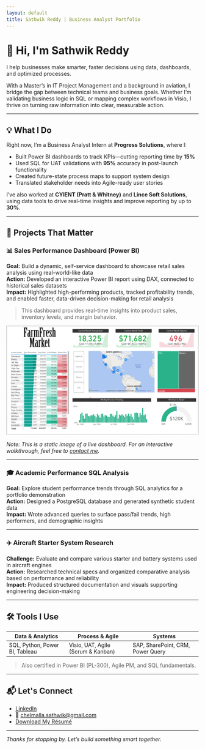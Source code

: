 ```yaml
---
layout: default
title: Sathwik Reddy | Business Analyst Portfolio
---
```


# 👋 Hi, I'm Sathwik Reddy

I help businesses make smarter, faster decisions using data, dashboards, and optimized processes.

With a Master’s in IT Project Management and a background in aviation, I bridge the gap between technical teams and business goals. Whether I’m validating business logic in SQL or mapping complex workflows in Visio, I thrive on turning raw information into clear, measurable action.

---

## 💡 What I Do

Right now, I’m a Business Analyst Intern at **Progress Solutions**, where I:

- Built Power BI dashboards to track KPIs—cutting reporting time by **15%**
- Used SQL for UAT validations with **95%** accuracy in post-launch functionality
- Created future-state process maps to support system design
- Translated stakeholder needs into Agile-ready user stories

I’ve also worked at **CYIENT (Pratt & Whitney)** and **Lince Soft Solutions**, using data tools to drive real-time insights and improve reporting by up to **30%**.

---

## 🚀 Projects That Matter

### 📊 Sales Performance Dashboard (Power BI)

**Goal:** Build a dynamic, self-service dashboard to showcase retail sales analysis using real-world-like data  
**Action:** Developed an interactive Power BI report using DAX, connected to historical sales datasets  
**Impact:** Highlighted high-performing products, tracked profitability trends, and enabled faster, data-driven decision-making for retail analysis

> This dashboard provides real-time insights into product sales, inventory levels, and margin behavior.

![Sales Dashboard](/sales-dashboard.png)

*Note: This is a static image of a live dashboard. For an interactive walkthrough, feel free to [contact me](mailto:chelmalla.sathwik@gmail.com).*

---

### 🎓 Academic Performance SQL Analysis

**Goal:** Explore student performance trends through SQL analytics for a portfolio demonstration  
**Action:** Designed a PostgreSQL database and generated synthetic student data  
**Impact:** Wrote advanced queries to surface pass/fail trends, high performers, and demographic insights

---

### ✈️ Aircraft Starter System Research

**Challenge:** Evaluate and compare various starter and battery systems used in aircraft engines  
**Action:** Researched technical specs and organized comparative analysis based on performance and reliability  
**Impact:** Produced structured documentation and visuals supporting engineering decision-making


---

## 🛠️ Tools I Use

| Data & Analytics | Process & Agile | Systems |
|------------------|------------------|---------|
| SQL, Python, Power BI, Tableau | Visio, UAT, Agile (Scrum & Kanban) | SAP, SharePoint, CRM, Power Query |

> Also certified in Power BI (PL-300), Agile PM, and SQL fundamentals.

---

## 📬 Let's Connect

- [LinkedIn](https://www.linkedin.com/in/sathwik-reddy7)  
- 📧 chelmalla.sathwik@gmail.com  
- [Download My Résumé](/resume.pdf)

---

*Thanks for stopping by. Let’s build something smart together.*

